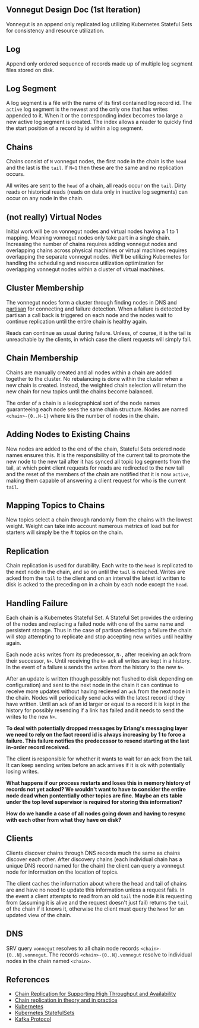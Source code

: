 Vonnegut Design Doc (1st Iteration)
-----------------------------------------

Vonnegut is an append only replicated log utilizing Kubernetes Stateful Sets for consistency and resource utilization.

## Log

Append only ordered sequence of records made up of multiple log segment files stored on disk.

## Log Segment

A log segment is a file with the name of its first contained log record id. The `active` log segment is the newest and the only one that has writes appended to it. When it or the corresponding index becomes too large a new active log segment is created. The index allows a reader to quickly find the start position of a record by id within a log segment.

## Chains

Chains consist of `N` vonnegut nodes, the first node in the chain is the `head` and the last is the `tail`. If `N=1` then these are the same and no replication occurs.

All writes are sent to the `head` of a chain, all reads occur on the `tail`. Dirty reads or historical reads (reads on data only in inactive log segments) can occur on any node in the chain.

## (not really) Virtual Nodes

Initial work will be on vonnegut nodes and virtual nodes having a 1 to 1 mapping. Meaning vonnegut nodes only take part in a single chain. Increasing the number of chains requires adding vonnegut nodes and overlapping chains across physical machines or virtual machines requires overlapping the separate vonnegut nodes. We'll be utilizing Kubernetes for handling the scheduling and resource utilization optimization for overlapping vonnegut nodes within a cluster of virtual machines.

## Cluster Membership

The vonnegut nodes form a cluster through finding nodes in DNS and [partisan](https://github.com/lasp-lang/partisan) for connecting and failure detection. When a failure is detected by partisan a call back is triggered on each node and the nodes wait to continue replication until the entire chain is healthy again.

Reads can continue as usual during failure. Unless, of course, it is the tail is unreachable by the clients, in which case the client requests will simply fail.

## Chain Membership

Chains are manually created and all nodes within a chain are added together to the cluster. No rebalancing is done within the cluster when a new chain is created. Instead, the weighted chain selection will return the new chain for new topics until the chains become balanced.

The order of a chain is a lexiographical sort of the node names guaranteeing each node sees the same chain structure. Nodes are named `<chain>-{0..N-1}` where `N` is the number of nodes in the chain.

## Adding Nodes to Existing Chains

New nodes are added to the end of the chain, Stateful Sets ordered node names ensures this. It is the responsibility of the current tail to promote the new node to the new tail after it has synced all topic log segments from the tail, at which point client requests for reads are redirected to the new tail and the reset of the members of the chain are notified that it is now `active`, making them capable of answering a client request for who is the current `tail`.

## Mapping Topics to Chains

New topics select a chain through randomly from the chains with the lowest weight. Weight can take into account numerous metrics of load but for starters will simply be the # topics on the chain.

## Replication

Chain replication is used for durability. Each write to the `head` is replicated to the next node in the chain, and so on until the `tail` is reached. Writes are acked from the `tail` to the client and on an interval the latest id written to disk is acked to the preceding on in a chain by each node except the `head`.

## Handling Failure

Each chain is a Kubernetes Stateful Set. A Stateful Set provides the ordering of the nodes and replacing a failed node with one of the same name and persistent storage. Thus in the case of partisan detecting a failure the chain will stop attempting to replicate and stop accepting new writies until healthy again.

Each node acks writes from its predecessor, `N-`, after receiving an ack from their successor, `N+`. Until receiving the `N+` ack all writes are kept in a history. In the event of a failure `N` sends the writes from the history to the new `N+`.

After an update is written (though possibly not flushed to disk depending on configuration) and sent to the next node in the chain it can continue to receive more updates without having recieved an `ack` from the next node in the chain. Nodes will periodically send acks with the latest record id they have written. Until an `ack` of an id larger or equal to a record it is kept in the history for possibly resending if a link has failed and it needs to send the writes to the new `N+`.

**To deal with potentially dropped messages by Erlang's messaging layer we need to rely on the fact record id is always increasing by 1 to force a failure. This failure notifies the predecessor to resend starting at the last in-order record received.**

The client is responsible for whether it wants to wait for an ack from the tail. It can keep sending writes before an ack arrives if it is ok with potentially losing writes.

**What happens if our process restarts and loses this in memory history of records not yet acked? We wouldn't want to have to consider the entire node dead when pontentially other topics are fine. Maybe an ets table under the top level supervisor is required for storing this information?**

**How do we handle a case of all nodes going down and having to resync with each other from what they have on disk?**

## Clients

Clients discover chains through DNS records much the same as chains discover each other. After discovery chains (each individual chain has a unique DNS record named for the chain) the client can query a vonnegut node for information on the location of topics.

The client caches the information about where the head and tail of chains are and have no need to update this information unless a request fails. In the event a client attempts to read from an old `tail` the node it is requesting from (assuming it is alive and the request doesn't just fail) returns the `tail` of the chain if it knows it, otherwise the client must query the `head` for an updated view of the chain.

## DNS

SRV query `vonnegut` resolves to all chain node records `<chain>-{0..N}.vonnegut`. The records `<chain>-{0..N}.vonnegut` resolve to individual nodes in the chain named `<chain>`.

## References

* [Chain Replication for Supporting High Throughput and Availability](http://www.cs.cornell.edu/home/rvr/papers/OSDI04.pdf)
* [Chain replication in theory and in practice](http://www.snookles.com/scott/publications/erlang2010-slf.pdf)
* [Kubernetes](http://kubernetes.io/)
* [Kubernetes StatefulSets](http://kubernetes.io/docs/concepts/abstractions/controllers/statefulsets/)
* [Kafka Protocol](https://kafka.apache.org/protocol)
